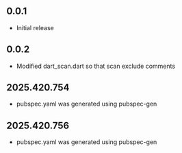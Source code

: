 ## 0.0.1

- Initial release

## 0.0.2

- Modified dart_scan.dart so that scan exclude comments

## 2025.420.754

- pubspec.yaml was generated using pubspec-gen

## 2025.420.756

- pubspec.yaml was generated using pubspec-gen
